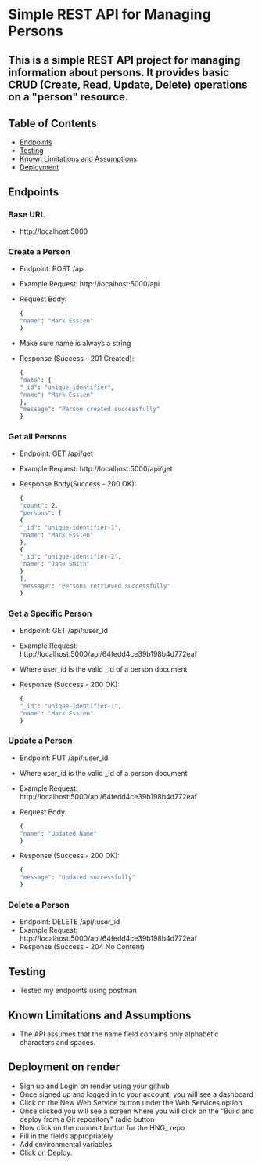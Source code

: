 # Simple REST API for Managing Persons

## This is a simple REST API project for managing information about persons. It provides basic CRUD (Create, Read, Update, Delete) operations on a "person" resource.

## Table of Contents

- [Endpoints](#endpoints)
- [Testing](#testing)
- [Known Limitations and Assumptions](#known-limitations-and-assumptions)
- [Deployment](#deployment)


## Endpoints

### Base URL
- http://localhost:5000

### Create a Person

- Endpoint: POST /api
- Example Request: http://localhost:5000/api
- Request Body:

  ```bash
  {
  "name": "Mark Essien"
  }
  ```
- Make sure name is always a string

- Response (Success - 201 Created):

  ```bash
  {
  "data": {
  "_id": "unique-identifier",
  "name": "Mark Essien"
  },
  "message": "Person created successfully"
  }
  ```

### Get all Persons

- Endpoint: GET /api/get
- Example Request: http://localhost:5000/api/get
- Response Body(Success - 200 OK):

  ```bash
  {
  "count": 2,
  "persons": [
  {
  "_id": "unique-identifier-1",
  "name": "Mark Essien"
  },
  {
  "_id": "unique-identifier-2",
  "name": "Jane Smith"
  }
  ],
  "message": "Persons retrieved successfully"
  }
  ```

### Get a Specific Person

- Endpoint: GET /api/:user_id
- Example Request: http://localhost:5000/api/64fedd4ce39b198b4d772eaf
- Where user_id is the valid _id of a person document
- Response (Success - 200 OK):

  ```bash
  {
  "_id": "unique-identifier-1",
  "name": "Mark Essien"
  }
  ```

### Update a Person

- Endpoint: PUT /api/:user_id
- Where user_id is the valid _id of a person document
- Example Request: http://localhost:5000/api/64fedd4ce39b198b4d772eaf
- Request Body:

  ```bash
  {
  "name": "Updated Name"
  }

  ```

- Response (Success - 200 OK):

  ```bash
  {
  "message": "Updated successfully"
  }

### Delete a Person

- Endpoint: DELETE /api/:user_id
- Example Request: http://localhost:5000/api/64fedd4ce39b198b4d772eaf
- Response (Success - 204 No Content)


## Testing
- Tested my endpoints using postman

## Known Limitations and Assumptions
- The API assumes that the name field contains only alphabetic characters and spaces.

## Deployment on render
- Sign up and Login on render using your github
- Once signed up and logged in to your account, you will see a dashboard
- Click on the New Web Service button under the Web Services option.
- Once clicked you will see a screen where you will click on the "Build and deploy from a Git repository" radio button
- Now click on the connect button for the HNG_ repo
- Fill in the fields appropriately
- Add environmental variables
- Click on Deploy.


